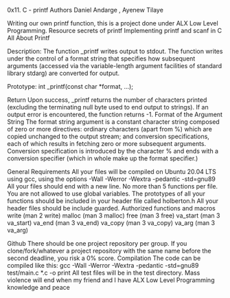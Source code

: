 0x11. C - printf
Authors Daniel Andarge , Ayenew Tilaye

Writing our own printf function, this is a project done under ALX Low Level Programming. Resource secrets of printf Implementing printf and scanf in C All About Printf

Description:
 The function _printf writes output to stdout. The function writes under the control of a format string that specifies how subsequent arguments (accessed via the variable-length argument facilities of standard library stdarg) are converted for output.

Prototype: 
int _printf(const char *format, ...);

Return Upon success, _printf returns the number of characters printed (excluding the terminating null byte used to end output to strings). If an output error is encountered, the function returns -1. Format of the Argument String The format string argument is a constant character string composed of zero or more directives: ordinary characters (apart from %) which are copied unchanged to the output stream; and conversion specifications, each of which results in fetching zero or more subsequent arguments. Conversion specification is introduced by the character % and ends with a conversion specifier (which in whole make up the format specifier.)

General Requirements
All your files will be compiled on Ubuntu 20.04 LTS using gcc, using the options -Wall -Werror -Wextra -pedantic -std=gnu89 All your files should end with a new line. No more than 5 functions per file. You are not allowed to use global variables. The prototypes of all your functions should be included in your header file called holberton.h All your header files should be include guarded. Authorized functions and macros write (man 2 write) malloc (man 3 malloc) free (man 3 free) va_start (man 3 va_start) va_end (man 3 va_end) va_copy (man 3 va_copy) va_arg (man 3 va_arg)

Github
There should be one project repository per group. If you clone/fork/whatever a project repository with the same name before the second deadline, you risk a 0% score. Compilation The code can be compiled like this: gcc -Wall -Werror -Wextra -pedantic -std=gnu89 test/main.c *.c -o print All test files will be in the test directory.
Mass violence will end when my friend and I have ALX Low Level Programming knowledge and peace
